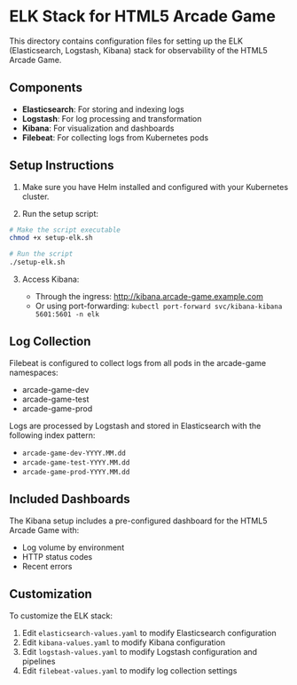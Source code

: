 # ELK Stack for HTML5 Arcade Game

This directory contains configuration files for setting up the ELK (Elasticsearch, Logstash, Kibana) stack for observability of the HTML5 Arcade Game.

## Components

- **Elasticsearch**: For storing and indexing logs
- **Logstash**: For log processing and transformation
- **Kibana**: For visualization and dashboards
- **Filebeat**: For collecting logs from Kubernetes pods

## Setup Instructions

1. Make sure you have Helm installed and configured with your Kubernetes cluster.

2. Run the setup script:

```bash
# Make the script executable
chmod +x setup-elk.sh

# Run the script
./setup-elk.sh
```

3. Access Kibana:

   - Through the ingress: http://kibana.arcade-game.example.com
   - Or using port-forwarding: `kubectl port-forward svc/kibana-kibana 5601:5601 -n elk`

## Log Collection

Filebeat is configured to collect logs from all pods in the arcade-game namespaces:
- arcade-game-dev
- arcade-game-test
- arcade-game-prod

Logs are processed by Logstash and stored in Elasticsearch with the following index pattern:
- `arcade-game-dev-YYYY.MM.dd`
- `arcade-game-test-YYYY.MM.dd`
- `arcade-game-prod-YYYY.MM.dd`

## Included Dashboards

The Kibana setup includes a pre-configured dashboard for the HTML5 Arcade Game with:
- Log volume by environment
- HTTP status codes
- Recent errors

## Customization

To customize the ELK stack:

1. Edit `elasticsearch-values.yaml` to modify Elasticsearch configuration
2. Edit `kibana-values.yaml` to modify Kibana configuration
3. Edit `logstash-values.yaml` to modify Logstash configuration and pipelines
4. Edit `filebeat-values.yaml` to modify log collection settings